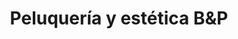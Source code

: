 ---
title: "Peluquería y estética B&P"
url: /la-robla/peluqueria-y-estetica-bundp/
shop: Friseur
---